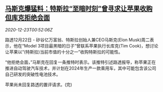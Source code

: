 <!--1608684910000-->
[马斯克爆猛料：特斯拉“至暗时刻”曾寻求让苹果收购 但库克拒绝会面](https://cn.reuters.com/article/apple-autos-elon-musk-1223-idCNKBS28X02G)
------

<div><i>2020-12-23T00:52:06Z</i></div><p>路透12月22日 - 矽谷亿万富翁、特斯拉创始人兼CEO马斯克(Elon Musk)周二表示，他在“Model 3项目最黑暗的日子”曾联系苹果执行长库克(Tim Cook)，想讨论让苹果以“(特斯拉)当前市值的十分之一”收购特斯拉的可能性。</p><p>“他拒绝会面，”马斯克在回复一条推特时表示。该推特引述路透报导，称苹果正在推进自动驾驶汽车技术，并计划在2024年生产一款乘用车，其中可能包含该公司自己研发的突破性电池技术。</p><p>苹果尚未回复路透的置评请求。(完)</p>
